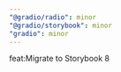 ```yaml
---
"@gradio/radio": minor
"@gradio/storybook": minor
"gradio": minor
---
```


feat:Migrate to Storybook 8
